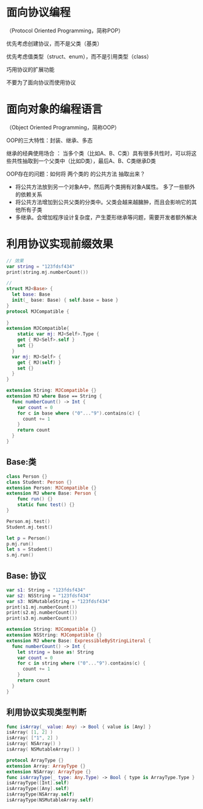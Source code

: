 # 面向协议编程

（Protocol Oriented Programming，简称POP）

优先考虑创建协议，而不是父类（基类）

优先考虑值类型（struct、enum），而不是引用类型（class）

巧用协议的扩展功能

不要为了面向协议而使用协议

# 面向对象的编程语言

（Object Oriented Programming，简称OOP）

OOP的三大特性：封装、继承、多态

继承的经典使用场合 ： 当多个类（比如A、B、C类）具有很多共性时，可以将这些共性抽取到一个父类中（比如D类），最后A、B、C类继承D类

OOP存在的问题：如何将 两个类的 的公共方法 抽取出来？

- 将公共方法放到另一个对象A中，然后两个类拥有对象A属性。 多了一些额外的依赖关系
- 将公共方法增加到公共父类的分类中。父类会越来越臃肿，而且会影响它的其他所有子类
- 多继承。会增加程序设计复杂度，产生菱形继承等问题，需要开发者额外解决

# 利用协议实现前缀效果

```swift
// 效果
var string = "123fdsf434" 
print(string.mj.numberCount())

// 
struct MJ<Base> { 
  let base: Base 
  init(_ base: Base) { self.base = base } 
}
protocol MJCompatible {
  
} 
extension MJCompatible{
	static var mj: MJ<Self>.Type { 
    get { MJ<Self>.self } 
    set {} 
  } 
  var mj: MJ<Self> {
    get { MJ(self) }
    set {} 
  }
}

extension String: MJCompatible {} 
extension MJ where Base == String {
  func numberCount() -> Int { 
    var count = 0 
    for c in base where ("0"..."9").contains(c) { 
      count += 1 
    } 
    return count 
  }
}
```

## Base:类

```swift
class Person {} 
class Student: Person {}
extension Person: MJCompatible {} 
extension MJ where Base: Person {
	func run() {}
	static func test() {} 
}

Person.mj.test() 
Student.mj.test()

let p = Person() 
p.mj.run()
let s = Student() 
s.mj.run()
```

## Base: 协议

```swift
var s1: String = "123fdsf434" 
var s2: NSString = "123fdsf434" 
var s3: NSMutableString = "123fdsf434" 
print(s1.mj.numberCount()) 
print(s2.mj.numberCount()) 
print(s3.mj.numberCount())

extension String: MJCompatible {} 
extension NSString: MJCompatible {} 
extension MJ where Base: ExpressibleByStringLiteral {
  func numberCount() -> Int { 
    let string = base as! String 
    var count = 0 
    for c in string where ("0"..."9").contains(c) { 
      count += 1 
    } 
    return count
  }
}
```

## 利用协议实现类型判断

```swift
func isArray(_ value: Any) -> Bool { value is [Any] } 
isArray( [1, 2] ) 
isArray( ["1", 2] ) 
isArray( NSArray() ) 
isArray( NSMutableArray() )

protocol ArrayType {} 
extension Array: ArrayType {} 
extension NSArray: ArrayType {} 
func isArrayType(_ type: Any.Type) -> Bool { type is ArrayType.Type } 
isArrayType([Int].self) 
isArrayType([Any].self) 
isArrayType(NSArray.self) 
isArrayType(NSMutableArray.self)
```

